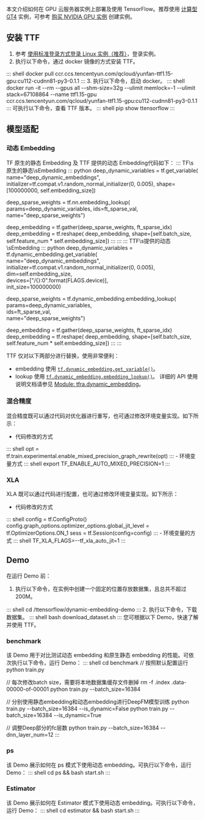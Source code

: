 本文介绍如何在 GPU 云服务器实例上部署及使用 TensorFlow。推荐使用 [计算型 GT4](https://cloud.tencent.com/document/product/560/19700#GT4) 实例，可参考 [购买 NVIDIA GPU 实例](https://cloud.tencent.com/document/product/560/30211) 创建实例。




## 安装 TTF
1. 参考 [使用标准登录方式登录 Linux 实例（推荐）](https://cloud.tencent.com/document/product/213/5436)，登录实例。
2. 执行以下命令，通过 docker 镜像的方式安装 TTF。
<dx-codeblock>
:::  shell
docker pull ccr.ccs.tencentyun.com/qcloud/yunfan-ttf1.15-gpu:cu112-cudnn81-py3-0.1.1
:::
</dx-codeblock>
3. 执行以下命令，启动 docker。
<dx-codeblock>
:::  shell
docker run -it --rm --gpus all --shm-size=32g --ulimit memlock=-1 --ulimit stack=67108864 --name ttf1.15-gpu ccr.ccs.tencentyun.com/qcloud/yunfan-ttf1.15-gpu:cu112-cudnn81-py3-0.1.1
:::
</dx-codeblock>
可执行以下命令，查看 TTF 版本。
<dx-codeblock>
:::  shell
pip show ttensorflow
:::
</dx-codeblock>

## 模型适配

### 动态 Embedding
TF 原生的静态 Embedding 及 TTF 提供的动态 Embedding代码如下：
<dx-tabs>
::: TF\s原生的静态\sEmbedding
<dx-codeblock>
:::  python
deep_dynamic_variables = tf.get_variable(
    name="deep_dynamic_embeddings",
    initializer=tf.compat.v1.random_normal_initializer(0, 0.005),
    shape=[100000000, self.embedding_size])
    
deep_sparse_weights = tf.nn.embedding_lookup(
    params=deep_dynamic_variables,
    ids=ft_sparse_val,
    name="deep_sparse_weights")
    
deep_embedding = tf.gather(deep_sparse_weights, ft_sparse_idx)
deep_embedding = tf.reshape(
    deep_embedding,
    shape=[self.batch_size, self.feature_num * self.embedding_size])
:::
</dx-codeblock>
::: 
::: TTF\s提供的动态\sEmbedding
<dx-codeblock>
:::  python
deep_dynamic_variables = tf.dynamic_embedding.get_variable(       
    name="deep_dynamic_embeddings",                               
    initializer=tf.compat.v1.random_normal_initializer(0, 0.005), 
    dim=self.embedding_size,                                      
    devices=["/{}:0".format(FLAGS.device)],                       
    init_size=100000000)             
		
deep_sparse_weights = tf.dynamic_embedding.embedding_lookup(      
    params=deep_dynamic_variables,                                
    ids=ft_sparse_val,                                            
    name="deep_sparse_weights")   
       
deep_embedding = tf.gather(deep_sparse_weights, ft_sparse_idx)    
deep_embedding = tf.reshape(
    deep_embedding,
    shape=[self.batch_size, self.feature_num * self.embedding_size])
:::
</dx-codeblock>
:::
</dx-tabs>

TTF 仅对以下两部分进行替换，使用非常便利：
-  embedding 使用 [`tf.dynamic_embedding.get_variable()`](https://github.com/tensorflow/recommenders-addons/blob/master/docs/api_docs/tfra/dynamic_embedding/get_variable.md)。
- lookup 使用 [`tf.dynamic_embedding.embedding_lookup()`](https://github.com/tensorflow/recommenders-addons/blob/master/docs/api_docs/tfra/dynamic_embedding/embedding_lookup.md)。
详细的 API 使用说明文档请参见 [Module: tfra.dynamic_embedding](https://github.com/tensorflow/recommenders-addons/blob/master/docs/api_docs/tfra/dynamic_embedding.md)。

### 混合精度
混合精度既可以通过代码对优化器进行重写，也可通过修改环境变量实现。如下所示：
- 代码修改的方式
<dx-codeblock>
:::  shell
opt = tf.train.experimental.enable_mixed_precision_graph_rewrite(opt)
:::
</dx-codeblock>
- 环境变量方式
<dx-codeblock>
:::  shell
export TF_ENABLE_AUTO_MIXED_PRECISION=1
:::
</dx-codeblock>

### XLA
XLA 既可以通过代码进行配置，也可通过修改环境变量实现。如下所示：
- 代码修改的方式
<dx-codeblock>
:::  shell
config = tf.ConfigProto()
config.graph_options.optimizer_options.global_jit_level = tf.OptimizerOptions.ON_1
sess = tf.Session(config=config)
:::
</dx-codeblock>
- 环境变量的方式
<dx-codeblock>
:::  shell
TF_XLA_FLAGS=--tf_xla_auto_jit=1
:::
</dx-codeblock>


## Demo
在运行 Demo 前：
1. 执行以下命令，在实例中创建一个固定的位置存放数据集，且总共不超过200M。
<dx-codeblock>
:::  shell
cd /ttensorflow/dynamic-embedding-demo
:::
</dx-codeblock>
2. 执行以下命令，下载数据集。
<dx-codeblock>
:::  shell
bash download_dataset.sh 
:::
</dx-codeblock>
您可根据以下 Demo，快速了解并使用 TTF。

### benchmark
该 Demo 用于对比测试动态 embedding 和原生静态 embedding 的性能。可依次执行以下命令，运行 Demo：
<dx-codeblock>
:::  shell
cd benchmark
// 按照默认配置运行
python train.py

// 每次修改batch size，需要将本地数据集缓存文件删掉
rm -f .index .data-00000-of-00001
python train.py --batch_size=16384

// 分别使用静态embedding和动态embedding进行DeepFM模型训练
python train.py --batch_size=16384 --is_dynamic=False
python train.py --batch_size=16384 --is_dynamic=True

// 调整Deep部分的fc层数
python train.py --batch_size=16384 --dnn_layer_num=12
:::
</dx-codeblock>

### ps
该 Demo 展示如何在 ps 模式下使用动态 embedding。可执行以下命令，运行 Demo：
<dx-codeblock>
:::  shell
cd ps && bash start.sh
:::
</dx-codeblock>

### Estimator
该 Demo 展示如何在 Estimator 模式下使用动态 embedding。可执行以下命令，运行 Demo：
<dx-codeblock>
:::  shell
cd estimator && bash start.sh
:::
</dx-codeblock>
